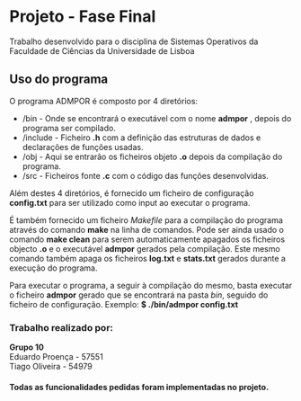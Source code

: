 # Projeto - Fase Final

Trabalho desenvolvido para o disciplina de Sistemas Operativos da Faculdade de Ciências da Universidade de Lisboa

## Uso do programa
O programa ADMPOR é composto por 4 diretórios:

 - /bin - Onde se encontrará o executável com o nome **admpor** , depois do programa ser compilado.
 - /include - Ficheiro **.h**  com a definição das estruturas de dados e declarações de funções usadas.
 - /obj - Aqui se entrarão os ficheiros objeto **.o** depois da compilação do programa.
 - /src - Ficheiros fonte **.c** com o código das funções desenvolvidas.

Além destes 4 diretórios, é fornecido um ficheiro de configuração **config.txt** para ser utilizado como input ao executar o programa.

É também fornecido um ficheiro *Makefile* para a compilação do programa através do comando **make** na linha de comandos. Pode ser ainda usado o comando **make clean** para serem automaticamente apagados os ficheiros objecto **.o** e o executável **admpor** gerados pela compilação. Este mesmo comando também apaga os ficheiros **log.txt** e **stats.txt** gerados durante a execução do programa.

Para executar o programa, a seguir à compilação do mesmo, basta executar o ficheiro **admpor** gerado que se encontrará na pasta *bin*, seguido do ficheiro de configuração. Exemplo: **$ ./bin/admpor config.txt**

### Trabalho realizado por:

**Grupo 10** <br />
Eduardo Proença - 57551 <br />
Tiago Oliveira - 54979 <br />

#### Todas as funcionalidades pedidas foram implementadas no projeto.
